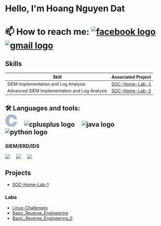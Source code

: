 # Hello, I'm Hoang Nguyen Dat


<h1 align="left" >📫 How to reach me:

  <a href="https://www.facebook.com/dathn.2510" target="blank">
    <img src="https://img.shields.io/static/v1?message=Facebook&logo=facebook&label=&color=1877F2&logoColor=white&labelColor=&style=for-the-badge" height="25" alt="facebook logo"  />
  </a>
  <a href="mailto:dathn.2514@gmail.com" target="blank">
    <img src="https://img.shields.io/static/v1?message=Gmail&logo=gmail&label=&color=D14836&logoColor=white&labelColor=&style=for-the-badge" height="25" alt="gmail logo"  />
  </a>
</h1>

## Skills

| Skill                                         | Associated Project         |
|-----------------------------------------------|----------------------------|
| SIEM Implementation and Log Analysis          | <a href="https://github.com/radd254/SOC-Home-Lab-1">SOC-Home-Lab-1</a>|
| Advanced SIEM Implementation and Log Analysis  | <a href="https://github.com/radd254/SOC-Home-Lab-2">SOC-Home-Lab-2</a>|

<h2 align="left">
  🛠 Languages and tools:
<div align="left">
  <img src="https://raw.githubusercontent.com/devicons/devicon/master/icons/c/c-original.svg" height="40" alt="c logo"  />
  <img width="12" />
  <img src="https://cdn.jsdelivr.net/gh/devicons/devicon/icons/cplusplus/cplusplus-original.svg" height="40" alt="cplusplus logo"  />
  <img width="12" />
  <img src="https://cdn.jsdelivr.net/gh/devicons/devicon/icons/java/java-original.svg" height="40" alt="java logo"  />
  <img width="12" />
  <img src="https://cdn.jsdelivr.net/gh/devicons/devicon/icons/python/python-original.svg" height="40" alt="python logo"  />
</div>


### SIEM/ERD/IDS 
<div>
  <img src="https://img.shields.io/badge/-Splunk-000000?&style=for-the-badge&logo=Splunk&logoColor=white" />
  <img width="12" />
  <img src="https://www.ossec.net/wp-content/uploads/2019/01/ossec_logo_2.png" height="35"  />
  <img width="12" />
  <img src="https://wazuh.com/wp-content/themes/wazuh-v3/assets/images/trademark-and-brand-policy/Wazuh-logo-dark-backgroud.png" height="35"  />
</div>

## Projects
- <a href="https://github.com/radd254/SOC-Home-Lab-1">SOC-Home-Lab-1</a>


### Labs
- <a href="https://github.com/radd254/Basic_Linux_Challenges">Linux-Challenges</a>
- <a href="https://github.com/radd254/Basic_Reverse_Engineering">Basic_Reverse_Engineering</a>
- <a href="https://github.com/radd254/Basic_Reverse_Engineering_0">Basic_Reverse_Engineering_0</a>
